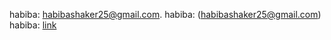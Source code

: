 habiba: habibashaker25@gmail.com. 
habiba: (habibashaker25@gmail.com)
habiba: [link](habibashaker25@gmail.com)
